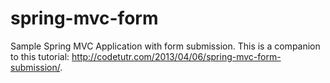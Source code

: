 spring-mvc-form
========================

Sample Spring MVC Application with form submission. This is a companion to this tutorial: http://codetutr.com/2013/04/06/spring-mvc-form-submission/. 